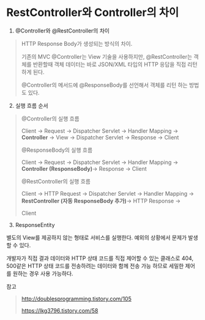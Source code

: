 # RestController와 Controller의 차이

1. @Controller와 @RestController의 차이

> HTTP Response Body가 생성되는 방식의 차이.
>
> 
>
> 기존의 MVC @Controller는 View 기술을 사용하지만, @RestController는 객체를 반환할때 객체 데이터는 바로 JSON/XML 타입의 HTTP 응답을 직접 리턴하게 된다.
>
> 
>
> @Controller의 메서드에 @ResponseBody를 선언해서 객체를 리턴 하는 방법도 있다.



2. 실행 흐름 순서

> @Controller의 실행 흐름
>
> Client -> Request -> Dispatcher Servlet -> Handler Mapping -> **Controller** -> View -> Dispatcher Servlet -> Response -> Client 
>
> 
>
> @ResponseBody의 실행 흐름
>
> Client -> Request -> Dispatcher Servlet -> Handler Mapping -> **Controller (ResponseBody)**-> Response -> Client 
>
> 
>
> @RestController의 실행 흐름
>
> Client -> HTTP Request -> Dispatcher Servlet -> Handler Mapping -> **RestController (자동** **ResponseBody 추가)**-> HTTP Response -> 
>
> Client

 

3. ResponseEntity

별도의 View를 제공하지 않는 형태로 서비스를 실행한다. 예외의 상황에서 문제가 발생 할 수 있다.



개발자가 직접 결과 데이터와 HTTP 상태 코드를 직접 제어할 수 있는 클래스로 404, 500같은 HTTP 상태 코드를 전송하려는 데이터와 함께 전송 가능 하므로 세밀한 제어를 원하는 경우 사용 가능하다.



참고

> http://doublesprogramming.tistory.com/105
>
> https://lkg3796.tistory.com/58